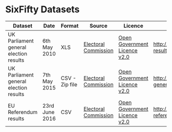 # SixFifty Datasets


| Dataset | Date | Format | Source | Licence | Download URL | Repo Path |
| -- | -- | -- | -- | -- | -- | -- |
| UK Parliament general election results | 6th May 2010 | XLS | [Electoral Commission](http://www.electoralcommission.org.uk/our-work/our-research/electoral-data) | [Open Government Licence v2.0](http://www.nationalarchives.gov.uk/doc/open-government-licence/version/2/) | http://www.electoralcommission.org.uk/__data/assets/excel_doc/0003/105726/GE2010-results-flatfile-website.xls | [/data/general_election/2010/electoral_commission/results/](data/general_election/2010/electoral_commission/results/) |
| UK Parliament general election results | 7th May 2015 | CSV - Zip file | [Electoral Commission](http://www.electoralcommission.org.uk/our-work/our-research/electoral-data) | [Open Government Licence v2.0](http://www.nationalarchives.gov.uk/doc/open-government-licence/version/2/) | http://www.electoralcommission.org.uk/__data/assets/file/0004/191650/2015-UK-general-election-data-results-WEB.zip | [/data/general_election/2015/electoral_commission/results/](data/general_election/2015/electoral_commission/results/) |
| EU Referendum results | 23rd June 2016 | CSV | [Electoral Commission](http://www.electoralcommission.org.uk/find-information-by-subject/elections-and-referendums/upcoming-elections-and-referendums/eu-referendum/electorate-and-count-information) | [Open Government Licence v2.0](http://www.nationalarchives.gov.uk/doc/open-government-licence/version/2/) | http://www.electoralcommission.org.uk/__data/assets/file/0014/212135/EU-referendum-result-data.csv | [/data/eu_referendum/electoral_commission/results/](data/eu_referendum/electoral_commission/results/) |
